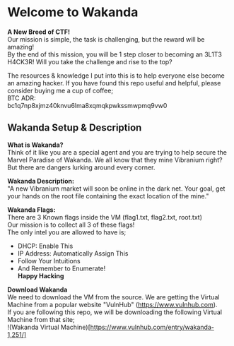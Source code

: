 # Welcome to Wakanda  
**A New Breed of CTF!**  
Our mission is simple, the task is challenging, but the reward will be amazing!  
By the end of this mission, you will be 1 step closer to becoming an 3L1T3 H4CK3R! Will you take the challenge and rise to the top?  
  
The resources & knowledge I put into this is to help everyone else become an amazing hacker. If you have found this repo useful and helpful, please consider buying me a cup of coffee;  
BTC ADR:  
bc1q7np8xjmz40knvu6lma8xqmqkpwkssmwpmq9vw0  
  
## Wakanda Setup & Description  
**What is Wakanda?**  
Think of it like you are a special agent and you are trying to help secure the Marvel Paradise of Wakanda. We all know that they mine Vibranium right? But there are dangers lurking around every corner.  
  
**Wakanda Description:**  
"A new Vibranium market will soon be online in the dark net. Your goal, get your hands on the root file containing the exact location of the mine."  
  
**Wakanda Flags:**  
There are 3 Known flags inside the VM (flag1.txt, flag2.txt, root.txt)  
Our mission is to collect all 3 of these flags!  
The only intel you are allowed to have is;  
* DHCP: Enable This  
* IP Address: Automatically Assign This  
* Follow Your Intuitions  
* And Remember to Enumerate!  
**Happy Hacking**  
  
**Download Wakanda**  
We need to download the VM from the source. We are getting the Virtual Machine from a popular website "VulnHub" (https://www.vulnhub.com).  
If you are following this repo, we will be downloading the following Virtual Machine from that site;  
!(Wakanda Virtual Machine)[https://www.vulnhub.com/entry/wakanda-1,251/]  


